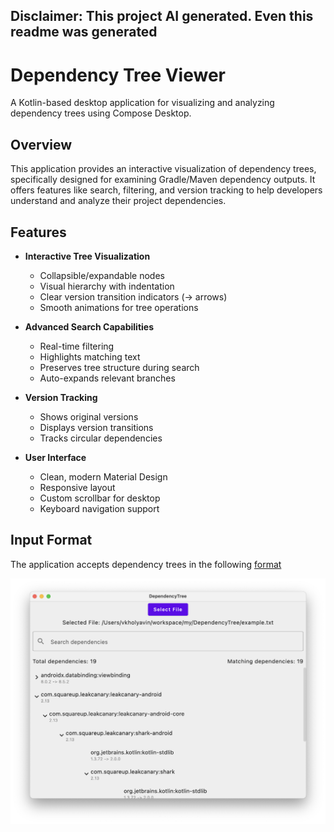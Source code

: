 ## Disclaimer: This project AI generated. Even this readme was generated

# Dependency Tree Viewer

A Kotlin-based desktop application for visualizing and analyzing dependency trees using Compose Desktop.

## Overview

This application provides an interactive visualization of dependency trees, specifically designed for examining Gradle/Maven dependency outputs. It offers features like search, filtering, and version tracking to help developers understand and analyze their project dependencies.

## Features

- **Interactive Tree Visualization**
  - Collapsible/expandable nodes
  - Visual hierarchy with indentation
  - Clear version transition indicators (-> arrows)
  - Smooth animations for tree operations

- **Advanced Search Capabilities**
  - Real-time filtering
  - Highlights matching text
  - Preserves tree structure during search
  - Auto-expands relevant branches

- **Version Tracking**
  - Shows original versions
  - Displays version transitions
  - Tracks circular dependencies

- **User Interface**
  - Clean, modern Material Design
  - Responsive layout
  - Custom scrollbar for desktop
  - Keyboard navigation support

## Input Format

The application accepts dependency trees in the following [format](example.txt)

![Screenshot](example.png)